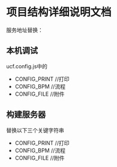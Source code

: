 # 项目结构详细说明文档

服务地址替换：

## 本机调试

ucf.config.js中的

- CONFIG_PRINT //打印
- CONFIG_BPM  //流程
- CONFIG_FILE //附件

## 构建服务器

替换以下三个关键字符串

- CONFIG_PRINT //打印
- CONFIG_BPM  //流程
- CONFIG_FILE //附件